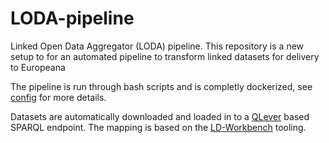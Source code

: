 # LODA-pipeline

Linked Open Data Aggregator (LODA) pipeline. This repository is a new setup to for an automated pipeline to transform linked datasets for delivery to Europeana

The pipeline is run through bash scripts and is completly dockerized, see [config](pipelines/compose.yaml) for more details. 

Datasets are automatically downloaded and loaded in to a [QLever](https://github.com/ad-freiburg/qlever) based SPARQL endpoint. The mapping is based on the [LD-Workbench](https://github.com/netwerk-digitaal-erfgoed/ld-workbench) tooling.  